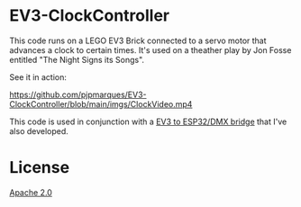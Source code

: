 EV3-ClockController
===

This code runs on a LEGO EV3 Brick connected to a servo motor that advances a clock to certain times. It's used on a theather play by Jon Fosse entitled "The Night Signs its Songs". 

See it in action:


https://github.com/pjpmarques/EV3-ClockController/blob/main/imgs/ClockVideo.mp4


This code is used in conjunction with a [EV3 to ESP32/DMX bridge](https://github.com/pjpmarques/DMX512-EV3-Bridge) that I've also developed.

License
===
[Apache 2.0](LICENSE.txt)
